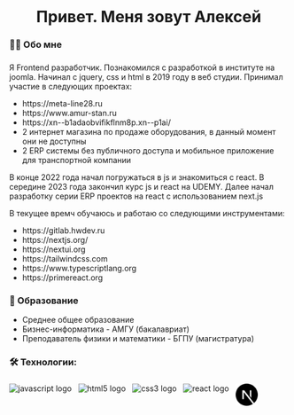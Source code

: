 <br clear="both">

###

<h1 align="center">Привет. Меня зовут Алексей</h1>

###

<h3 align="left">👩‍💻  Обо мне</h3>

###

<p align="left">Я Frontend разработчик. Познакомился с разработкой в институте на joomla. Начинал с jquery, css и html в 2019 году в веб студии. Принимал участие в следующих проектах:</p>

<ul>
  <li>https://meta-line28.ru</li>
  <li>https://www.amur-stan.ru</li>
  <li>https://xn--b1adaobvifikflnm8p.xn--p1ai/</li>
  <li>2 интернет магазина по продаже оборудования, в данный момент они не доступны</li>
  <li>2 ERP системы без публичного доступа и мобильное приложение для транспортной компании</li>
</ul>

<p align="left">В конце 2022 года начал погружаться в js и знакомиться с react. В середине 2023 года закончил курс js и react на UDEMY. Далее начал разработку серии ERP проектов на react с использованием next.js</p>

<p align="left">В текущее времч обучаюсь и работаю со следующими инструментами:</p>

<ul>
  <li>https://gitlab.hwdev.ru</li>
  <li>https://nextjs.org/</li>
  <li>https://nextui.org</li>
  <li>https://tailwindcss.com</li>
  <li>https://www.typescriptlang.org</li>
  <li>https://primereact.org</li>
</ul>

<h3 align="left">📕 Образование</h3>
<ul>
  <li>Среднее общее образование</li>
  <li>Бизнес-информатика - АМГУ (бакалавриат)</li>
  <li>Преподаватель физики и математики - БГПУ (магистратура)</li>
</ul>

<h3 align="left">🛠 Технологии:</h3>

###

<div align="left" style="display: flex; align-items: center;">
  <img src="https://cdn.jsdelivr.net/gh/devicons/devicon/icons/javascript/javascript-original.svg" height="40" alt="javascript logo"  />
  <img width="12" />
  <img src="https://cdn.jsdelivr.net/gh/devicons/devicon/icons/html5/html5-original.svg" height="40" alt="html5 logo"  />
  <img width="12" />
  <img src="https://cdn.jsdelivr.net/gh/devicons/devicon/icons/css3/css3-original.svg" height="40" alt="css3 logo"  />
  <img width="12" />
  <img src="https://cdn.jsdelivr.net/gh/devicons/devicon/icons/react/react-original.svg" height="40" alt="react logo"  />
  <img width="12" />
  <img src="https://github.com/ALEX-VOIT/alexvoit/blob/main/nextdotjs.svg" height="40" alt="react logo"  />
</div>

###

###
